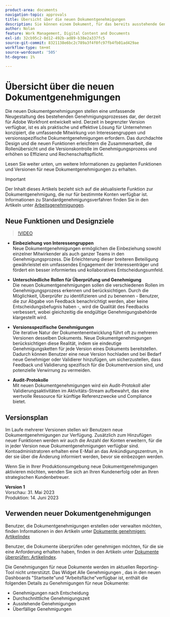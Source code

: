 ```yaml
---
product-area: documents
navigation-topic: approvals
title: Übersicht über die neuen Dokumentgenehmigungen
description: Sie können einem Dokument, für das bereits ausstehende Genehmigungen vorliegen, weitere Genehmiger oder Validierer hinzufügen.
author: Nolan
feature: Work Management, Digital Content and Documents
exl-id: 32cb95c2-8d12-492b-ad89-b38e2a337fc5
source-git-commit: 8321138e6bc2c789a3f4f0fc97fb4fb01ad429ae
workflow-type: tm+mt
source-wordcount: '505'
ht-degree: 1%

---
```


# Übersicht über die neuen Dokumentgenehmigungen

Die neuen Dokumentgenehmigungen stellen eine umfassende Neugestaltung des bestehenden Genehmigungsprozesses dar, der derzeit für Adobe Workfront entwickelt wird. Derzeit in begrenzter Version verfügbar, ist es als praktische und effektive Lösung für Unternehmen konzipiert, die umfassende Mitwirkung von Interessengruppen und versionsspezifische Dokumentgenehmigungen erfordern. Das durchdachte Design und die neuen Funktionen erleichtern die Zusammenarbeit, die Rollenübersicht und die Versionskontrolle im Genehmigungsprozess und erhöhen so Effizienz und Rechenschaftspflicht.

Lesen Sie weiter unten, um weitere Informationen zu geplanten Funktionen und Versionen für neue Dokumentgenehmigungen zu erhalten.

>[!IMPORTANT]
>
>Der Inhalt dieses Artikels bezieht sich auf die aktualisierte Funktion zur Dokumentgenehmigung, die nur für bestimmte Konten verfügbar ist. Informationen zu Standardgenehmigungsverfahren finden Sie in den Artikeln unter [Arbeitsgenehmigungen](/help/quicksilver/review-and-approve-work/manage-approvals/manage-approvals.md).

## Neue Funktionen und Designziele

>[!VIDEO](https://video.tv.adobe.com/v/3420544/)

* **Einbeziehung von Interessengruppen**\
    Neue Dokumentgenehmigungen ermöglichen die Einbeziehung sowohl einzelner Mitwirkender als auch ganzer Teams in den Genehmigungsprozess. Die Erleichterung dieser breiteren Beteiligung gewährleistet ein umfassendes Engagement der Interessenträger und fördert ein besser informiertes und kollaboratives Entscheidungsumfeld.

* **Unterschiedliche Rollen für Überprüfung und Genehmigung**\
    Die neuen Dokumentgenehmigungen sollen die verschiedenen Rollen im Genehmigungsprozess erkennen und berücksichtigen. Durch die Möglichkeit, Überprüfer zu identifizieren und zu benennen - Benutzer, die zur Abgabe von Feedback benachrichtigt werden, aber keine Entscheidungsbefugnis haben -, wird die Qualität des Feedbacks verbessert, wobei gleichzeitig die endgültige Genehmigungsbehörde klargestellt wird.

* **Versionsspezifische Genehmigungen**\
    Die iterative Natur der Dokumentenentwicklung führt oft zu mehreren Versionen desselben Dokuments. Neue Dokumentgenehmigungen berücksichtigen diese Realität, indem sie eindeutige Genehmigungsketten für jede Version eines Dokuments bereitstellen. Dadurch können Benutzer eine neue Version hochladen und bei Bedarf neue Genehmiger oder Validierer hinzufügen, um sicherzustellen, dass Feedback und Validierung spezifisch für die Dokumentversion sind, und potenzielle Verwirrung zu vermeiden.

* **Audit-Protokolle**\
    Mit neuen Dokumentgenehmigungen wird ein Audit-Protokoll aller Validierungsaktivitäten im Aktivitäts-Stream aufbewahrt, das eine wertvolle Ressource für künftige Referenzzwecke und Compliance bietet.

## Versionsplan

Im Laufe mehrerer Versionen stellen wir Benutzern neue Dokumentgenehmigungen zur Verfügung. Zusätzlich zum Hinzufügen neuer Funktionen werden wir auch die Anzahl der Konten erweitern, für die in jeder Version neue Dokumentgenehmigungen verfügbar sind. Kontoadministratoren erhalten eine E-Mail an das Ankündigungszentrum, in der sie über die Änderung informiert werden, bevor sie einbezogen werden.

Wenn Sie in Ihrer Produktionsumgebung neue Dokumentgenehmigungen aktivieren möchten, wenden Sie sich an Ihren Kundenerfolg oder an Ihren strategischen Kundenbetreuer.

**Version 1**\
    Vorschau: 31. Mai 2023\
    Produktion: 14. Juni 2023

## Verwenden neuer Dokumentgenehmigungen

Benutzer, die Dokumentgenehmigungen erstellen oder verwalten möchten, finden Informationen in den Artikeln unter [Dokumente genehmigen: Artikelindex](/help/quicksilver/review-and-approve-work/document-reviews-and-approvals/manage-document-approvals/approve-documents-toc.md)

Benutzer, die Dokumente überprüfen oder genehmigen möchten, für die sie eine Anforderung erhalten haben, finden in den Artikeln unter [Dokumente überprüfen: Artikelindex](/help/quicksilver/review-and-approve-work/document-reviews-and-approvals/review-and-approve-documents/review-documents-toc.md).

Die Genehmigungen für neue Dokumente werden im aktuellen Reporting-Tool nicht unterstützt. Das Widget Alle Genehmigungen , das in den neuen Dashboards &quot;Startseite&quot;und &quot;Arbeitsfläche&quot;verfügbar ist, enthält die folgenden Details zu Genehmigungen für neue Dokumente:

* Genehmigungen nach Entscheidung
* Durchschnittliche Genehmigungszeit
* Ausstehende Genehmigungen
* Überfällige Genehmigungen